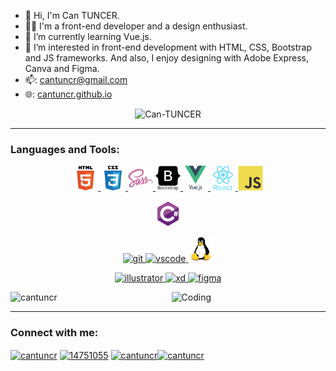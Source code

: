 - 👋 Hi, I'm Can TUNCER.
- 👨‍💻 I'm a front-end developer and a design enthusiast.
- 🌱 I’m currently learning Vue.js.
- 👀 I’m interested in front-end development with HTML, CSS, Bootstrap and JS frameworks. And also, I enjoy designing with Adobe Express, Canva and Figma.
- 📫: cantuncr@gmail.com
- 🌐: [cantuncr.github.io](https://cantuncr.github.io/can-tuncer.github.io/)
  

<div align="center">

![Can-TUNCER](https://lh3.googleusercontent.com/pw/AL9nZEVpbHaNjWtPE1jicqe5nSspIaGBEZczwBPhazXbZ7s2rJBUeLB-w17-IxilomnFP7KoXSX7TZiIg-Oyv1TZlv5LQniCswgEY6SavqrL-MQCTOU8g7ws5JoxgG6-aCLFAHj2TN1zsbnPEiPY5OqXWZAaJw=w1105-h799-no?authuser=0)


<hr>


<h3 align="left">Languages and Tools:</h3>
<p align="left"> 

<a href="https://www.w3.org/html/" target="_blank" rel="noreferrer"> <img src="https://raw.githubusercontent.com/devicons/devicon/master/icons/html5/html5-original-wordmark.svg" alt="html5" width="40" height="40"/> </a><a href="https://www.w3schools.com/css/" target="_blank" rel="noreferrer"> <img src="https://raw.githubusercontent.com/devicons/devicon/master/icons/css3/css3-original-wordmark.svg" alt="css3" width="40" height="40"/> </a><a href="https://sass-lang.com" target="_blank" rel="noreferrer"> <img src="https://raw.githubusercontent.com/devicons/devicon/master/icons/sass/sass-original.svg" alt="sass" width="40" height="40"/> </a><a href="https://getbootstrap.com" target="_blank" rel="noreferrer"> <img src="https://raw.githubusercontent.com/devicons/devicon/master/icons/bootstrap/bootstrap-plain-wordmark.svg" alt="bootstrap" width="40" height="40"/> </a> <a href="https://vuejs.org/" target="_blank" rel="noreferrer"> <img src="https://raw.githubusercontent.com/devicons/devicon/master/icons/vuejs/vuejs-original-wordmark.svg" alt="vuejs" width="40" height="40"/> </a><a href="https://reactjs.org/" target="_blank" rel="noreferrer"> <img src="https://raw.githubusercontent.com/devicons/devicon/master/icons/react/react-original-wordmark.svg" alt="react" width="40" height="40"/> </a><a href="https://developer.mozilla.org/en-US/docs/Web/JavaScript" target="_blank" rel="noreferrer"> <img src="https://raw.githubusercontent.com/devicons/devicon/master/icons/javascript/javascript-original.svg" alt="javascript" width="40" height="40"/> </a>

<a href="https://www.w3schools.com/cs/" target="_blank" rel="noreferrer"> <img src="https://raw.githubusercontent.com/devicons/devicon/master/icons/csharp/csharp-original.svg" alt="csharp" width="40" height="40"/> </a>

<a href="https://git-scm.com/" target="_blank" rel="noreferrer"> <img src="https://www.vectorlogo.zone/logos/git-scm/git-scm-icon.svg" alt="git" width="40" height="40"/> </a><a href="https://www.figma.com/" target="_blank" rel="noreferrer"> <img src="https://upload.vectorlogo.zone/logos/visualstudio_code/images/a4381320-f83c-4a29-9db3-b241c1d096b1.svg" alt="vscode" width="40" height="40"/> </a><a href="https://www.linux.org/" target="_blank" rel="noreferrer"> <img src="https://raw.githubusercontent.com/devicons/devicon/master/icons/linux/linux-original.svg" alt="linux" width="40" height="40"/> </a>

<a href="https://www.adobe.com/in/products/illustrator.html" target="_blank" rel="noreferrer"> <img src="https://www.vectorlogo.zone/logos/adobe_illustrator/adobe_illustrator-icon.svg" alt="illustrator" width="40" height="40"/> </a>      <a href="https://www.adobe.com/products/xd.html" target="_blank" rel="noreferrer"> <img src="https://cdn.worldvectorlogo.com/logos/adobe-xd.svg" alt="xd" width="40" height="40"/> </a><a href="https://www.figma.com/" target="_blank" rel="noreferrer"> <img src="https://www.vectorlogo.zone/logos/figma/figma-icon.svg" alt="figma" width="40" height="40"/> </a>    </p>

<p><img align="left" src="https://github-readme-stats.vercel.app/api/top-langs?username=cantuncr&show_icons=true&locale=en&layout=compact" alt="cantuncr" /></p>
  
![Coding](https://media.tenor.com/GfSX-u7VGM4AAAAC/coding.gif)

<hr>

<h3 align="left">Connect with me:</h3>
<p align="left">
<a href="https://linkedin.com/in/cantuncr" target="blank"><img align="center" src="https://raw.githubusercontent.com/rahuldkjain/github-profile-readme-generator/master/src/images/icons/Social/linked-in-alt.svg" alt="cantuncr" height="30" width="40" /></a>
<a href="https://stackoverflow.com/users/14751055" target="blank"><img align="center" src="https://raw.githubusercontent.com/rahuldkjain/github-profile-readme-generator/master/src/images/icons/Social/stack-overflow.svg" alt="14751055" height="30" width="40" /></a>
<a href="https://medium.com/cantuncr" target="blank"><img align="center" src="https://raw.githubusercontent.com/rahuldkjain/github-profile-readme-generator/master/src/images/icons/Social/medium.svg" alt="cantuncr" height="30" width="40" /></a><a href="https://www.hackerrank.com/cantuncr" target="blank"><img align="center" src="https://raw.githubusercontent.com/rahuldkjain/github-profile-readme-generator/master/src/images/icons/Social/hackerrank.svg" alt="cantuncr" height="30" width="40" /></a>
</p>

</div>
